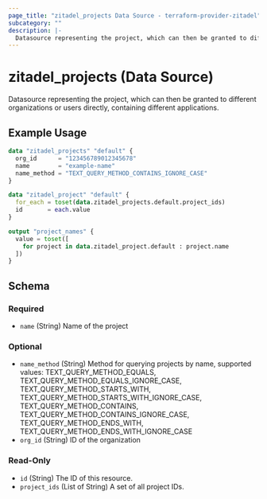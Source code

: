 ```yaml
---
page_title: "zitadel_projects Data Source - terraform-provider-zitadel"
subcategory: ""
description: |-
  Datasource representing the project, which can then be granted to different organizations or users directly, containing different applications.
---
```


# zitadel_projects (Data Source)

Datasource representing the project, which can then be granted to different organizations or users directly, containing different applications.

## Example Usage

```terraform
data "zitadel_projects" "default" {
  org_id      = "123456789012345678"
  name        = "example-name"
  name_method = "TEXT_QUERY_METHOD_CONTAINS_IGNORE_CASE"
}

data "zitadel_project" "default" {
  for_each = toset(data.zitadel_projects.default.project_ids)
  id       = each.value
}

output "project_names" {
  value = toset([
    for project in data.zitadel_project.default : project.name
  ])
}
```

<!-- schema generated by tfplugindocs -->
## Schema

### Required

- `name` (String) Name of the project

### Optional

- `name_method` (String) Method for querying projects by name, supported values: TEXT_QUERY_METHOD_EQUALS, TEXT_QUERY_METHOD_EQUALS_IGNORE_CASE, TEXT_QUERY_METHOD_STARTS_WITH, TEXT_QUERY_METHOD_STARTS_WITH_IGNORE_CASE, TEXT_QUERY_METHOD_CONTAINS, TEXT_QUERY_METHOD_CONTAINS_IGNORE_CASE, TEXT_QUERY_METHOD_ENDS_WITH, TEXT_QUERY_METHOD_ENDS_WITH_IGNORE_CASE
- `org_id` (String) ID of the organization

### Read-Only

- `id` (String) The ID of this resource.
- `project_ids` (List of String) A set of all project IDs.